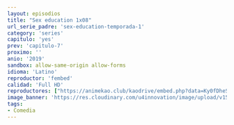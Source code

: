 ```yaml
---
layout: episodios
title: "Sex education 1x08"
url_serie_padre: 'sex-education-temporada-1'
category: 'series'
capitulo: 'yes'
prev: 'capitulo-7'
proximo: ''
anio: '2019'
sandbox: allow-same-origin allow-forms
idioma: 'Latino'
reproductor: 'fembed'
calidad: 'Full HD'
reproductores: ["https://animekao.club/kaodrive/embed.php?data=Ky0fDheS4SERLZU30tvPkTX92FvaC8XSy21sZrLncOh9tcKYiGD/tfSDmUXOfT/fc6m44TG1/pVV8whMWsny/jHGdUJdsf/wD/Ufjgv5VeQcvtsONbfN+fzY8S2BP18Ut3M4hXrkh55v94gc12eZWCa7CYgM1mqkezQC+uWyY9Oq0XD3gyOJ2ZVqjTLeIlRoG7Y0KIYJQNjEH68StvWikVcYwq/xYCZCxpfHFCZblVBZ8f5QCSeWy2eoCCfATz6VZtgkSDZjN9qbUVHzScJ4Ko4VtYj9Y0tpc06crdQSDSfw71exZFy8HCZMoJZcDCOrzYlhoH/jE3I7KwyZDn7fOlYGtzu8ck5lU18BlZe42CsmZwS39mShm/0cCJaIg/gVDsL07SWgYI0dA27sxpwhew==","https://www.ilovefembed.best/v/8d5gqu8zdynj4kj","https://gdriveplayer.co/embed2.php?link=zpAn%252FHLhLThivSk3Zp6KYgdXU9KKAL4wOzBBB613lmxvjE5%252BW8r6S5%252F9wk9iiRv9mzsTgrznlss67ic6%252F7Clqoehe64O0Akkz4zsI%252FQHKZChkM5Eufx6OnZn9foTASTYjjBDyda0EFvotkLcTUIEA3woSprK6zRNdoxhxMIppVadc0RHGrIYBH8nEC7BGvYKsX7iEt3%252FqyIunRJm92GkyK"]
image_banner: 'https://res.cloudinary.com/u4innovation/image/upload/v1565906678/sex-poster-min_yeylaj.jpg'
tags:
- Comedia
---
```













